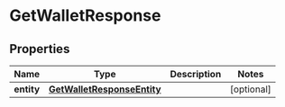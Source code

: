 

# GetWalletResponse


## Properties

| Name | Type | Description | Notes |
|------------ | ------------- | ------------- | -------------|
|**entity** | [**GetWalletResponseEntity**](GetWalletResponseEntity.md) |  |  [optional] |




